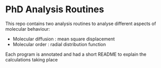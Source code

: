 # PhD Analysis Routines

This repo contains two analysis routines to analyse different aspects of molecular behaviour:
 - Molecular diffusion : mean square displacement
 - Molecular order : radial distribution function

Each program is annotated and had a short README to explain the calculations taking place